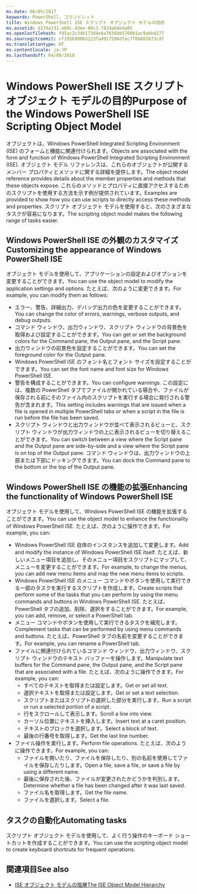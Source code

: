 ```yaml
---
ms.date: 06/05/2017
keywords: PowerShell, コマンドレット
title: Windows PowerShell ISE スクリプト オブジェクト モデルの目的
ms.assetid: d176a131-ab0c-43ee-80c1-f824ab8e4a05
ms.openlocfilehash: fd5ac2c34b173d4eba7636bb5760b1ac9abb4277
ms.sourcegitcommit: cf195b090b3223fa4917206dfec7f0b603873cdf
ms.translationtype: HT
ms.contentlocale: ja-JP
ms.lasthandoff: 04/09/2018
---
```

# <a name="purpose-of-the-windows-powershell-ise-scripting-object-model"></a><span data-ttu-id="2ebc8-103">Windows PowerShell ISE スクリプト オブジェクト モデルの目的</span><span class="sxs-lookup"><span data-stu-id="2ebc8-103">Purpose of the Windows PowerShell ISE Scripting Object Model</span></span>

<span data-ttu-id="2ebc8-104">オブジェクトは、Windows PowerShell Integrated Scripting Environment (ISE) のフォームと機能に関連付けられます。</span><span class="sxs-lookup"><span data-stu-id="2ebc8-104">Objects are associated with the form and function of Windows PowerShell Integrated Scripting Environment (ISE).</span></span> <span data-ttu-id="2ebc8-105">オブジェクト モデル リファレンスは、これらのオブジェクトが公開するメンバー プロパティとメソッドに関する詳細を提供します。</span><span class="sxs-lookup"><span data-stu-id="2ebc8-105">The object model reference provides details about the member properties and methods that these objects expose.</span></span> <span data-ttu-id="2ebc8-106">これらのメソッドとプロパティに直接アクセスするためのスクリプトを使用する方法を示す例が提供されています。</span><span class="sxs-lookup"><span data-stu-id="2ebc8-106">Examples are provided to show how you can use scripts to directly access these methods and properties.</span></span> <span data-ttu-id="2ebc8-107">スクリプト オブジェクト モデルを使用すると、次のさまざまなタスクが容易になります。</span><span class="sxs-lookup"><span data-stu-id="2ebc8-107">The scripting object model makes the following range of tasks easier.</span></span>

## <a name="customizing-the-appearance-of-windows-powershell-ise"></a><span data-ttu-id="2ebc8-108">Windows PowerShell ISE の外観のカスタマイズ</span><span class="sxs-lookup"><span data-stu-id="2ebc8-108">Customizing the appearance of Windows PowerShell ISE</span></span>

<span data-ttu-id="2ebc8-109">オブジェクト モデルを使用して、アプリケーションの設定およびオプションを変更することができます。</span><span class="sxs-lookup"><span data-stu-id="2ebc8-109">You can use the object model to modify the application settings and options.</span></span> <span data-ttu-id="2ebc8-110">たとえば、次のように変更できます。</span><span class="sxs-lookup"><span data-stu-id="2ebc8-110">For example, you can modify them as follows:</span></span>

- <span data-ttu-id="2ebc8-111">エラー、警告、詳細出力、デバッグ出力の色を変更することができます。</span><span class="sxs-lookup"><span data-stu-id="2ebc8-111">You can change the color of errors, warnings, verbose outputs, and debug outputs.</span></span>
- <span data-ttu-id="2ebc8-112">コマンド ウィンドウ、出力ウィンドウ、スクリプト ウィンドウの背景色を取得および設定することができます。</span><span class="sxs-lookup"><span data-stu-id="2ebc8-112">You can get or set the background colors for the Command pane, the Output pane, and the Script pane.</span></span>
- <span data-ttu-id="2ebc8-113">出力ウィンドウの前景色を設定することができます。</span><span class="sxs-lookup"><span data-stu-id="2ebc8-113">You can set the foreground color for the Output pane.</span></span>
- <span data-ttu-id="2ebc8-114">Windows PowerShell ISE のフォント名とフォント サイズを設定することができます。</span><span class="sxs-lookup"><span data-stu-id="2ebc8-114">You can set the font name and font size for Windows PowerShell ISE.</span></span>
- <span data-ttu-id="2ebc8-115">警告を構成することができます。</span><span class="sxs-lookup"><span data-stu-id="2ebc8-115">You can configure warnings.</span></span> <span data-ttu-id="2ebc8-116">この設定には、複数の PowerShell タブでファイルが開かれている場合や、ファイルが保存される前にそのファイル内のスクリプトを実行する場合に発行される警告が含まれます。</span><span class="sxs-lookup"><span data-stu-id="2ebc8-116">This setting includes warnings that are issued when a file is opened in multiple PowerShell tabs or when a script in the file is run before the file has been saved.</span></span>
- <span data-ttu-id="2ebc8-117">スクリプト ウィンドウと出力ウィンドウが並べて表示されるビューと、スクリプト ウィンドウが出力ウィンドウの上に表示されるビューを切り替えることができます。</span><span class="sxs-lookup"><span data-stu-id="2ebc8-117">You can switch between a view where the Script pane and the Output pane are side-by-side and a view where the Script pane is on top of the Output pane.</span></span> <span data-ttu-id="2ebc8-118">コマンド ウィンドウは、出力ウィンドウの上部または下部にドッキングできます。</span><span class="sxs-lookup"><span data-stu-id="2ebc8-118">You can dock the Command pane to the bottom or the top of the Output pane.</span></span>

## <a name="enhancing-the-functionality-of-windows-powershell-ise"></a><span data-ttu-id="2ebc8-119">Windows PowerShell ISE の機能の拡張</span><span class="sxs-lookup"><span data-stu-id="2ebc8-119">Enhancing the functionality of Windows PowerShell ISE</span></span>

<span data-ttu-id="2ebc8-120">オブジェクト モデルを使用して、Windows PowerShell ISE の機能を拡張することができます。</span><span class="sxs-lookup"><span data-stu-id="2ebc8-120">You can use the object model to enhance the functionality of Windows PowerShell ISE.</span></span> <span data-ttu-id="2ebc8-121">たとえば、次のように操作できます。</span><span class="sxs-lookup"><span data-stu-id="2ebc8-121">For example, you can:</span></span>

- <span data-ttu-id="2ebc8-122">Windows PowerShell ISE 自体のインスタンスを追加して変更します。</span><span class="sxs-lookup"><span data-stu-id="2ebc8-122">Add and modify the instance of Windows PowerShell ISE itself.</span></span> <span data-ttu-id="2ebc8-123">たとえば、新しいメニュー項目を追加し、そのメニュー項目をスクリプトにマップして、メニューを変更することができます。</span><span class="sxs-lookup"><span data-stu-id="2ebc8-123">For example, to change the menus, you can add new menu items and map the new menu items to scripts.</span></span>
- <span data-ttu-id="2ebc8-124">Windows PowerShell ISE のメニュー コマンドやボタンを使用して実行できる一部のタスクを実行するスクリプトを作成します。</span><span class="sxs-lookup"><span data-stu-id="2ebc8-124">Create scripts that perform some of the tasks that you can perform by using the menu commands and buttons in Windows PowerShell ISE.</span></span> <span data-ttu-id="2ebc8-125">たとえば、PowerShell タブの追加、削除、選択をすることができます。</span><span class="sxs-lookup"><span data-stu-id="2ebc8-125">For example, you can add, remove, or select a PowerShell tab.</span></span>
- <span data-ttu-id="2ebc8-126">メニュー コマンドやボタンを使用して実行できるタスクを補完します。</span><span class="sxs-lookup"><span data-stu-id="2ebc8-126">Complement tasks that can be performed by using menu commands and buttons.</span></span> <span data-ttu-id="2ebc8-127">たとえば、PowerShell タブの名前を変更することができます。</span><span class="sxs-lookup"><span data-stu-id="2ebc8-127">For example, you can rename a PowerShell tab.</span></span>
- <span data-ttu-id="2ebc8-128">ファイルに関連付けられているコマンド ウィンドウ、出力ウィンドウ、スクリプト ウィンドウのテキスト バッファーを操作します。</span><span class="sxs-lookup"><span data-stu-id="2ebc8-128">Manipulate text buffers for the Command pane, the Output pane, and the Script pane that are associated with a file.</span></span> <span data-ttu-id="2ebc8-129">たとえば、次のように操作できます。</span><span class="sxs-lookup"><span data-stu-id="2ebc8-129">For example, you can:</span></span>
  - <span data-ttu-id="2ebc8-130">すべてのテキストを取得または設定します。</span><span class="sxs-lookup"><span data-stu-id="2ebc8-130">Get or set all text.</span></span>
  - <span data-ttu-id="2ebc8-131">選択テキストを取得または設定します。</span><span class="sxs-lookup"><span data-stu-id="2ebc8-131">Get or set a text selection.</span></span>
  - <span data-ttu-id="2ebc8-132">スクリプトまたはスクリプトの選択した部分を実行します。</span><span class="sxs-lookup"><span data-stu-id="2ebc8-132">Run a script or run a selected portion of a script.</span></span>
  - <span data-ttu-id="2ebc8-133">行をスクロールして表示します。</span><span class="sxs-lookup"><span data-stu-id="2ebc8-133">Scroll a line into view.</span></span>
  - <span data-ttu-id="2ebc8-134">カーソル位置にテキストを挿入します。</span><span class="sxs-lookup"><span data-stu-id="2ebc8-134">Insert text at a caret position.</span></span>
  - <span data-ttu-id="2ebc8-135">テキストのブロックを選択します。</span><span class="sxs-lookup"><span data-stu-id="2ebc8-135">Select a block of text.</span></span>
  - <span data-ttu-id="2ebc8-136">最後の行番号を取得します。</span><span class="sxs-lookup"><span data-stu-id="2ebc8-136">Get the last line number.</span></span>
- <span data-ttu-id="2ebc8-137">ファイル操作を実行します。</span><span class="sxs-lookup"><span data-stu-id="2ebc8-137">Perform file operations.</span></span> <span data-ttu-id="2ebc8-138">たとえば、次のように操作できます。</span><span class="sxs-lookup"><span data-stu-id="2ebc8-138">For example, you can:</span></span>
  - <span data-ttu-id="2ebc8-139">ファイルを開いたり、ファイルを保存したり、別の名前を使用してファイルを保存したりします。</span><span class="sxs-lookup"><span data-stu-id="2ebc8-139">Open a file, save a file, or save a file by using a different name.</span></span>
  - <span data-ttu-id="2ebc8-140">最後に保存された後、ファイルが変更されたかどうかを判別します。</span><span class="sxs-lookup"><span data-stu-id="2ebc8-140">Determine whether a file has been changed after it was last saved.</span></span>
  - <span data-ttu-id="2ebc8-141">ファイル名を取得します。</span><span class="sxs-lookup"><span data-stu-id="2ebc8-141">Get the file name.</span></span>
  - <span data-ttu-id="2ebc8-142">ファイルを選択します。</span><span class="sxs-lookup"><span data-stu-id="2ebc8-142">Select a file.</span></span>

## <a name="automating-tasks"></a><span data-ttu-id="2ebc8-143">タスクの自動化</span><span class="sxs-lookup"><span data-stu-id="2ebc8-143">Automating tasks</span></span>

<span data-ttu-id="2ebc8-144">スクリプト オブジェクト モデルを使用して、よく行う操作のキーボード ショートカットを作成することができます。</span><span class="sxs-lookup"><span data-stu-id="2ebc8-144">You can use the scripting object model to create keyboard shortcuts for frequent operations.</span></span>

## <a name="see-also"></a><span data-ttu-id="2ebc8-145">関連項目</span><span class="sxs-lookup"><span data-stu-id="2ebc8-145">See also</span></span>

- [<span data-ttu-id="2ebc8-146">ISE オブジェクト モデルの階層</span><span class="sxs-lookup"><span data-stu-id="2ebc8-146">The ISE Object Model Hierarchy</span></span>](The-ISE-Object-Model-Hierarchy.md)